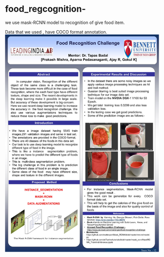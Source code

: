# food_regcognition-
we use mask-RCNN model to recognition of give food item.

Data that we used , have COCO format annotation.
![picture](https://github.com/prakash-mishra-BHU/food_recognition-/blob/master/foodrecognition_Poster.jpg)
